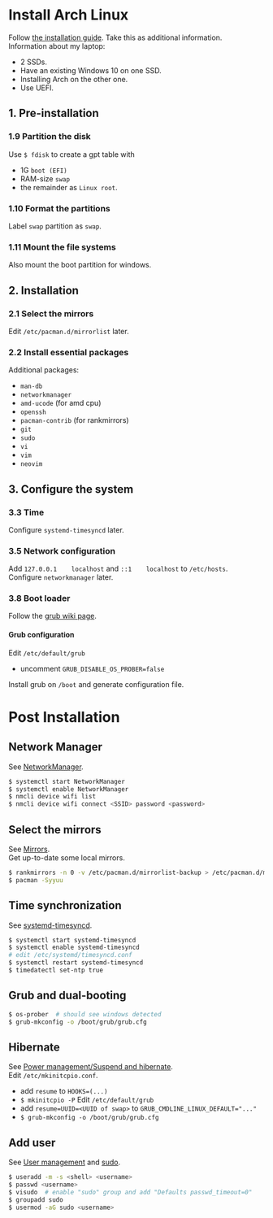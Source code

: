 # Install Arch Linux
Follow [the installation guide](https://wiki.archlinux.org/title/Installation_guide). Take this as additional information.  
Information about my laptop:
- 2 SSDs.
- Have an existing Windows 10 on one SSD.
- Installing Arch on the other one.
- Use UEFI.
## 1. Pre-installation
### 1.9 Partition the disk
Use `$ fdisk` to create a gpt table with
- 1G `boot (EFI)`
- RAM-size `swap`
- the remainder as `Linux root`.
### 1.10 Format the partitions
Label `swap` partition as `swap`.
### 1.11 Mount the file systems
Also mount the boot partition for windows.
## 2. Installation
### 2.1 Select the mirrors
Edit `/etc/pacman.d/mirrorlist` later.
### 2.2 Install essential packages
Additional packages:
- `man-db`
- `networkmanager`
- `amd-ucode` (for amd cpu)
- `openssh`
- `pacman-contrib`  (for rankmirrors)
- `git`
- `sudo`
- `vi`
- `vim`
- `neovim`

## 3. Configure the system
### 3.3 Time
Configure `systemd-timesyncd` later.
### 3.5 Network configuration
Add `127.0.0.1    localhost` and `::1    localhost` to `/etc/hosts`.  
Configure `networkmanager` later.
### 3.8 Boot loader
Follow the [grub wiki page](https://wiki.archlinux.org/title/GRUB#Windows_installed_in_UEFI/GPT_mode).
#### Grub configuration
Edit `/etc/default/grub`
- uncomment `GRUB_DISABLE_OS_PROBER=false`

Install grub on `/boot` and generate configuration file.

# Post Installation
## Network Manager
See [NetworkManager](https://wiki.archlinux.org/title/NetworkManager).
```sh
$ systemctl start NetworkManager
$ systemctl enable NetworkManager
$ nmcli device wifi list
$ nmcli device wifi connect <SSID> password <password>
```
## Select the mirrors
See [Mirrors](https://wiki.archlinux.org/title/Mirrors).  
Get up-to-date some local mirrors.
```sh
$ rankmirrors -n 0 -v /etc/pacman.d/mirrorlist-backup > /etc/pacman.d/mirrorlist
$ pacman -Syyuu
```
## Time synchronization
See [systemd-timesyncd](https://wiki.archlinux.org/title/Systemd-timesyncd).
```sh
$ systemctl start systemd-timesyncd
$ systemctl enable systemd-timesyncd
# edit /etc/systemd/timesyncd.conf
$ systemctl restart systemd-timesyncd
$ timedatectl set-ntp true
```
## Grub and dual-booting
```sh
$ os-prober  # should see windows detected
$ grub-mkconfig -o /boot/grub/grub.cfg
```
## Hibernate
See [Power management/Suspend and hibernate](https://wiki.archlinux.org/title/Power_management/Suspend_and_hibernate#Pass_hibernate_location_to_initramfs).   
Edit `/etc/mkinitcpio.conf`.
- add `resume` to `HOOKS=(...)`
- `$ mkinitcpio -P`
Edit `/etc/default/grub`
- add `resume=UUID=<UUID of swap>` to `GRUB_CMDLINE_LINUX_DEFAULT="..."`
- `$ grub-mkconfig -o /boot/grub/grub.cfg`

## Add user
See [User management](https://wiki.archlinux.org/title/Users_and_groups#User_management) and [sudo](https://wiki.archlinux.org/title/sudo).
```sh
$ useradd -m -s <shell> <username>
$ passwd <username>
$ visudo  # enable "sudo" group and add "Defaults passwd_timeout=0"
$ groupadd sudo
$ usermod -aG sudo <username>
```